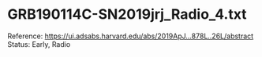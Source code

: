 # GRB190114C-SN2019jrj_Radio_4.txt

Reference: https://ui.adsabs.harvard.edu/abs/2019ApJ...878L..26L/abstract
Status: Early, Radio